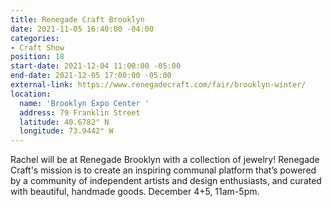 ```yaml
---
title: Renegade Craft Brooklyn
date: 2021-11-05 16:40:00 -04:00
categories:
- Craft Show
position: 18
start-date: 2021-12-04 11:00:00 -05:00
end-date: 2021-12-05 17:00:00 -05:00
external-link: https://www.renegadecraft.com/fair/brooklyn-winter/
location:
  name: 'Brooklyn Expo Center '
  address: 79 Franklin Street
  latitude: 40.6782° N
  longitude: 73.9442° W
---
```


Rachel will be at Renegade Brooklyn with a collection of jewelry! Renegade Craft's mission is to create an inspiring communal platform that’s powered by a community of independent artists and design enthusiasts, and curated with beautiful, handmade goods. December 4+5, 11am-5pm. 